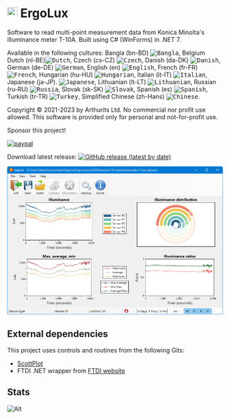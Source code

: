 # <img src="ErgoLux/images/logo@24.png?raw=true" height="24" width="24"> ErgoLux
Software to read multi-point measurement data from Konica Minolta's illuminance meter T-10A. Built using C# (WinForms) in .NET 7.

Available in the following cultures: Bangla (bn-BD) <kbd><img title="Bangla" alt="Bangla" src="https://cdn.staticaly.com/gh/hjnilsson/country-flags/master/svg/bd.svg" width="22"></kbd>, Belgium Dutch (nl-BE)<kbd><img title="Dutch" alt="Dutch" src="https://cdn.staticaly.com/gh/hjnilsson/country-flags/master/svg/be.svg" width="22"></kbd>, Czech (cs-CZ) <kbd><img title="Czech" alt="Czech" src="https://cdn.staticaly.com/gh/hjnilsson/country-flags/master/svg/cz.svg" width="22"></kbd>, Danish (da-DK) <kbd><img title="Danish" alt="Danish" src="https://cdn.staticaly.com/gh/hjnilsson/country-flags/master/svg/dk.svg" width="22"></kbd>, German (de-DE) <kbd><img title="German" alt="German" src="https://cdn.staticaly.com/gh/hjnilsson/country-flags/master/svg/de.svg" width="22"></kbd>, English (en) <kbd><img title="English" alt="English" src="https://cdn.staticaly.com/gh/hjnilsson/country-flags/master/svg/gb.svg" width="22"></kbd>, French (fr-FR)<kbd><img title="French" alt="French" src="https://cdn.staticaly.com/gh/hjnilsson/country-flags/master/svg/fr.svg" width="22"></kbd>, Hungarian (hu-HU) <kbd><img title="Hungarian" alt="Hungarian" src="https://cdn.staticaly.com/gh/hjnilsson/country-flags/master/svg/hu.svg" width="22"></kbd>, Italian (it-IT) <kbd><img title="Italian" alt="Italian" src="https://cdn.staticaly.com/gh/hjnilsson/country-flags/master/svg/it.svg" width="22"></kbd>, Japanese (ja-JP). <kbd><img title="Japanese" alt="Japanese" src="https://cdn.staticaly.com/gh/hjnilsson/country-flags/master/svg/jp.svg" width="22"></kbd>, Lithuanian (lt-LT) <kbd><img title="Lithuanian" alt="Lithuanian" src="https://cdn.staticaly.com/gh/hjnilsson/country-flags/master/svg/lt.svg" width="22"></kbd>, Russian (ru-RU) <kbd><img title="Russia" alt="Russia" src="https://cdn.staticaly.com/gh/hjnilsson/country-flags/master/svg/ru.svg" width="22"></kbd>, Slovak (sk-SK) <kbd><img title="Slovak" alt="Slovak" src="https://cdn.staticaly.com/gh/hjnilsson/country-flags/master/svg/sk.svg" width="22"></kbd>, Spanish (es) <kbd><img title="Spanish" alt="Spanish" src="https://cdn.staticaly.com/gh/hjnilsson/country-flags/master/svg/es.svg" width="22"></kbd>, Turkish (tr-TR) <kbd><img title="Turkey" alt="Turkey" src="https://cdn.staticaly.com/gh/hjnilsson/country-flags/master/svg/tr.svg" width="22"></kbd>, Simplified Chinese (zh-Hans) <kbd><img title="Chinese" alt="Chinese" src="https://cdn.staticaly.com/gh/hjnilsson/country-flags/master/svg/cn.svg" width="22"></kbd>.

Copyright © 2021-2023 by Arthurits Ltd. No commercial nor profit use allowed. This software is provided only for personal and not-for-profit use.

Sponsor this project!

[![paypal](https://www.paypalobjects.com/en_US/i/btn/btn_donateCC_LG.gif)](https://www.paypal.com/paypalme/ArthuritsLtd)

Download latest release: [![GitHub release (latest by date)](https://img.shields.io/github/v/release/arthurits/ErgoLux?include_prereleases)](https://github.com/arthurits/ErgoLux/releases)

![Screenshot](/ErgoLux/images/screenshot08.png?raw=true "ErgoLux GUI")

## External dependencies
This project uses controls and routines from the following Gits:
* [ScottPlot](https://github.com/ScottPlot/ScottPlot)
* FTDI .NET wrapper from [FTDI website](https://ftdichip.com/wp-content/uploads/2020/07/FTD2XX_NET.zip)

## Stats
![Alt](https://repobeats.axiom.co/api/embed/8a48c3dcfbc2dd7fba3a5913be7c20d29bb561b9.svg "Repobeats analytics image")
